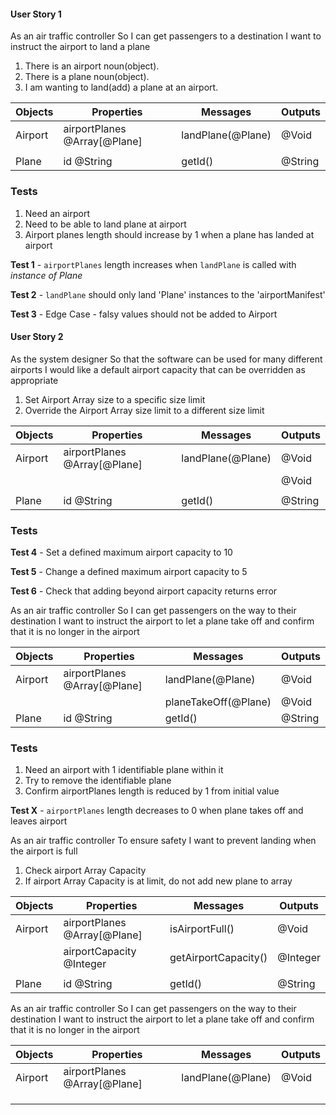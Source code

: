 #### User Story 1

As an air traffic controller
So I can get passengers to a destination
I want to instruct the airport to land a plane

1. There is an airport noun(object).
2. There is a plane noun(object).
3. I am wanting to land(add) a plane at an airport.

| Objects | Properties                   | Messages          | Outputs |
| ------- | -------------------------    | ----------------- | ------- |
| Airport | airportPlanes @Array[@Plane] | landPlane(@Plane) | @Void   |
|         |                              |                   |         |
| Plane   | id @String                   | getId()           | @String |

### Tests

1. Need an airport
2. Need to be able to land plane at airport
3. Airport planes length should increase by 1 when a plane has landed at airport

**Test 1** - `airportPlanes` length increases when `landPlane` is called with *instance of Plane*

**Test 2** - `landPlane` should only land 'Plane' instances to the 'airportManifest'

**Test 3** - Edge Case - falsy values should not be added to Airport

#### User Story 2

As the system designer
So that the software can be used for many different airports
I would like a default airport capacity that can be overridden as appropriate

1. Set Airport Array size to a specific size limit
2. Override the Airport Array size limit to a different size limit

| Objects | Properties                            | Messages             | Outputs |
| ------- | -------------------------             | -----------------    | ------- |
| Airport | airportPlanes @Array[@Plane]          | landPlane(@Plane)    | @Void   |
|         |                                       |                      | @Void   |
|         |                                       |                      |         |
| Plane   | id @String                            | getId()              | @String |

### Tests

**Test 4** - Set a defined maximum airport capacity to 10

**Test 5** - Change a defined maximum airport capacity to 5

**Test 6** - Check that adding beyond airport capacity returns error



As an air traffic controller
So I can get passengers on the way to their destination
I want to instruct the airport to let a plane take off and confirm that it is no longer in the airport

| Objects | Properties                   | Messages              | Outputs |
| ------- | -------------------------    | -----------------     | ------- |
| Airport | airportPlanes @Array[@Plane] | landPlane(@Plane)     | @Void   |
|         |                              | planeTakeOff(@Plane)  | @Void   |
| Plane   | id @String                   | getId()               | @String |

### Tests

1. Need an airport with 1 identifiable plane within it
2. Try to remove the identifiable plane
3. Confirm airportPlanes length is reduced by 1 from initial value

**Test X** - `airportPlanes` length decreases to 0 when plane takes off and leaves airport















As an air traffic controller
To ensure safety
I want to prevent landing when the airport is full

1. Check airport Array Capacity
2. If airport Array Capacity is at limit, do not add new plane to array

| Objects | Properties                            | Messages             | Outputs |
| ------- | -------------------------             | -----------------    | ------- |
| Airport | airportPlanes @Array[@Plane]          | isAirportFull()      | @Void   |
|         | airportCapacity @Integer              | getAirportCapacity() | @Integer|
|         |                                       |                      |         |
| Plane   | id @String                            | getId()              | @String |

As an air traffic controller
So I can get passengers on the way to their destination
I want to instruct the airport to let a plane take off and confirm that it is no longer in the airport

| Objects | Properties                            | Messages             | Outputs |
| ------- | -------------------------             | -----------------    | ------- |
| Airport | airportPlanes @Array[@Plane]          | landPlane(@Plane)    | @Void   |
|         |                                       |                      |         |
|         |                                       |                      |         |
|         |                                       |                      |         |
